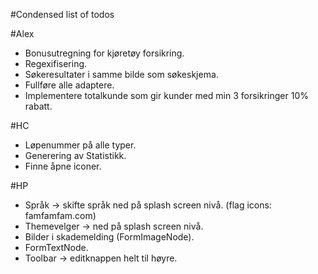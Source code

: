 #Condensed list of todos

#Alex
* Bonusutregning for kjøretøy forsikring.
* Regexifisering.
* Søkeresultater i samme bilde som søkeskjema.
* Fullføre alle adaptere.
* Implementere totalkunde som gir kunder med min 3 forsikringer 10% rabatt. 

#HC
* Løpenummer på alle typer.
* Generering av Statistikk.
* Finne åpne iconer.			

#HP
* Språk -> skifte språk ned på splash screen nivå.  	(flag icons: famfamfam.com) 
* Themevelger -> ned på splash screen nivå.
* Bilder i skademelding	(FormImageNode).
* FormTextNode.
* Toolbar -> editknappen helt til høyre.
